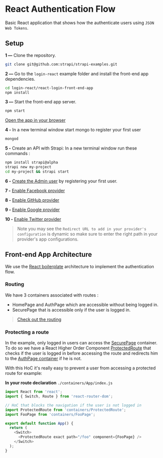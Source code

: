 # React Authentication Flow

Basic React application that shows how the authenticate users using `JSON Web Tokens`.

## Setup

**1 —** Clone the repository.
```bash
git clone git@github.com:strapi/strapi-examples.git
```

**2 —** Go to the `login-react` example folder and install the front-end app dependencies.
```bash
cd login-react/react-login-front-end-app
npm install
```

**3 —** Start the front-end app server.
```bash
npm start
```
[Open the app in your browser](http://localhost:3000)

**4 -** In a new terminal window start mongo to register your first user
```bash
mongod
```

**5 -** Create an API with Strapi:
In a new terminal window run these commands :
```bash
npm install strapi@alpha
strapi new my-project
cd my-project && strapi start
```

**6 -** [Create the Admin user](http://localhost:1337/admin/plugins/users-permissions/auth/register) by registering your first user.

**7 -** [Enable Facebook provider](./doc/fb_setup.md)

**8 -** [Enable GitHub provider](./doc/github_setup.md)

**9 -** [Enable Google provider](./doc/google_setup.md)

**10 -** [Enable Twitter provider](./doc/twitter_setup.md)

> Note you may see the `Redirect URL to add in your provider's configuration` is dynamic so make sure to enter the right path in your provider's app configurations.

## Front-end App Architecture

We use the [React boilerplate](https://github.com/react-boilerplate/react-boilerplate) architecture to implement the authentication flow.

### Routing

We have 3 containers associated with routes :
- HomePage and AuthPage which are accessible without being logged in.
- SecurePage that is accessible only if the user is logged in.

> [Check out the routing](./react-login-front-end-app/app/containers/App/index.js)

### Protecting a route

In the example, only logged in users can access the [SecurePage](./react-login-front-end-app/app/containers/SecurePage/index.js) container. To do so we have a React Higher Order Component [ProtectedRoute](./react-login-front-end-app/app/containers/ProtectedRoute/index.js) that checks if the user is logged in before accessing the route and redirects him to the [AuthPage container](./react-login-front-end-app/app/containers/AuthPage/index.js) if he is not.


With this HoC it's really easy to prevent a user from accessing a protected route for example:

**In your route declaration** `./containers/App/index.js`
```js
import React from 'react';
import { Switch, Route } from 'react-router-dom';

// HoC that blocks the navigation if the user is not logged in
import ProtectedRoute from 'containers/ProtectedRoute';
import FooPage from 'containers/FooPage';

export default function App() {
  return (
    <Switch>
      <ProtectedRoute exact path="/foo" component={FooPage} />
    </Switch>
  );
}

```
